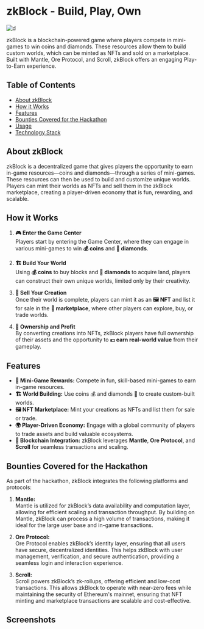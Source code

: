 # zkBlock - Build, Play, Own

![d](https://github.com/user-attachments/assets/3abe4b34-b13d-4830-bb2d-8b771cd749d2)


zkBlock is a blockchain-powered game where players compete in mini-games to win coins and diamonds. These resources allow them to build custom worlds, which can be minted as NFTs and sold on a marketplace. Built with Mantle, Ore Protocol, and Scroll, zkBlock offers an engaging Play-to-Earn experience.

## Table of Contents
- [About zkBlock](#about-zkblock)
- [How it Works](#how-it-works)
- [Features](#features)
- [Bounties Covered for the Hackathon](#bounties-covered-for-the-hackathon)
- [Usage](#usage)
- [Technology Stack](#technology-stack)

## About zkBlock

zkBlock is a decentralized game that gives players the opportunity to earn in-game resources—coins and diamonds—through a series of mini-games. These resources can then be used to build and customize unique worlds. Players can mint their worlds as NFTs and sell them in the zkBlock marketplace, creating a player-driven economy that is fun, rewarding, and scalable.

## How it Works

1. **🎮 Enter the Game Center**  
   Players start by entering the Game Center, where they can engage in various mini-games to win **💰 coins** and **💎 diamonds**.

2. **🏗️ Build Your World**  
   Using **💰 coins** to buy blocks and **💎 diamonds** to acquire land, players can construct their own unique worlds, limited only by their creativity.

3. **🛒 Sell Your Creation**  
   Once their world is complete, players can mint it as an **🖼️ NFT** and list it for sale in the **🏪 marketplace**, where other players can explore, buy, or trade worlds.

4. **🔑 Ownership and Profit**  
   By converting creations into NFTs, zkBlock players have full ownership of their assets and the opportunity to **💵 earn real-world value** from their gameplay.

## Features

- **🏅 Mini-Game Rewards:** Compete in fun, skill-based mini-games to earn in-game resources.
- **🏗️ World Building:** Use coins 💰 and diamonds 💎 to create custom-built worlds.
- **🖼️ NFT Marketplace:** Mint your creations as NFTs and list them for sale or trade.
- **🌍 Player-Driven Economy:** Engage with a global community of players to trade assets and build valuable ecosystems.
- **🔗 Blockchain Integration:** zkBlock leverages **Mantle**, **Ore Protocol**, and **Scroll** for seamless transactions and scaling.


## Bounties Covered for the Hackathon

As part of the hackathon, zkBlock integrates the following platforms and protocols:

1. **Mantle:**  
   Mantle is utilized for zkBlock’s data availability and computation layer, allowing for efficient scaling and transaction throughput. By building on Mantle, zkBlock can process a high volume of transactions, making it ideal for the large user base and in-game transactions.

2. **Ore Protocol:**  
   Ore Protocol enables zkBlock’s identity layer, ensuring that all users have secure, decentralized identities. This helps zkBlock with user management, verification, and secure authentication, providing a seamless login and interaction experience.

3. **Scroll:**  
   Scroll powers zkBlock’s zk-rollups, offering efficient and low-cost transactions. This allows zkBlock to operate with near-zero fees while maintaining the security of Ethereum's mainnet, ensuring that NFT minting and marketplace transactions are scalable and cost-effective.

## Screenshots
